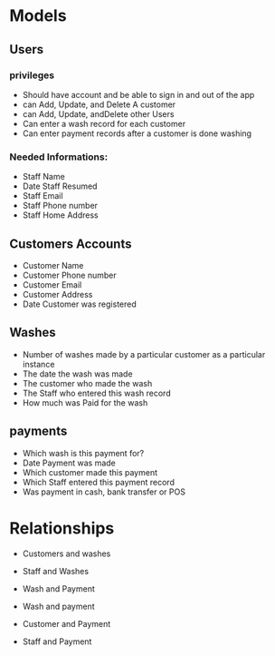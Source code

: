 # Models

## Users

### privileges
* Should have account and be able to sign in and out of the app
* can Add, Update, and Delete A customer
* can Add, Update, andDelete other Users
* Can enter a wash record for each customer
* Can enter payment records after a customer is done washing

### Needed Informations:
* Staff Name
* Date Staff Resumed
* Staff Email
* Staff Phone number
* Staff Home Address

## Customers Accounts
* Customer Name
* Customer Phone number
* Customer Email
* Customer Address
* Date Customer was registered

## Washes
* Number of washes made by a particular customer as a particular instance
* The date the wash was made
* The customer who made the wash
* The Staff who entered this wash record
* How much was Paid for the wash

## payments
* Which wash is this payment for?
* Date Payment was made
* Which customer made this payment
* Which Staff entered this payment record
* Was payment in cash, bank transfer or POS

# Relationships
* Customers and washes
* Staff and Washes
* Wash and Payment

* Wash and payment
* Customer and Payment
* Staff and Payment
